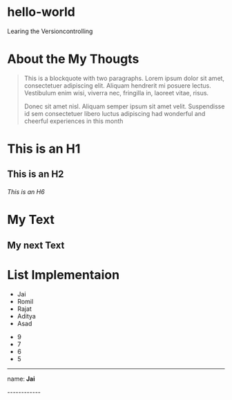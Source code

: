 # hello-world
Learing the Versioncontrolling
# About the My Thougts
> This is a blockquote with two paragraphs. Lorem ipsum dolor sit amet,
> consectetuer adipiscing elit. Aliquam hendrerit mi posuere lectus.
> Vestibulum enim wisi, viverra nec, fringilla in, laoreet vitae, risus.
> 
> Donec sit amet nisl. Aliquam semper ipsum sit amet velit. Suspendisse
> id sem consectetuer libero luctus adipiscing
had wonderful and cheerful experiences in this month

# This is an H1

## This is an H2

###### This is an H6

My Text
========
My next Text
-------

# List Implementaion
>
* Jai
* Romil
* Rajat
* Aditya
* Asad
>
+ 9
+ 7
+ 6
+ 5

------------
<html>
<p>name:<b> Jai </b></p>
</html>
------------
